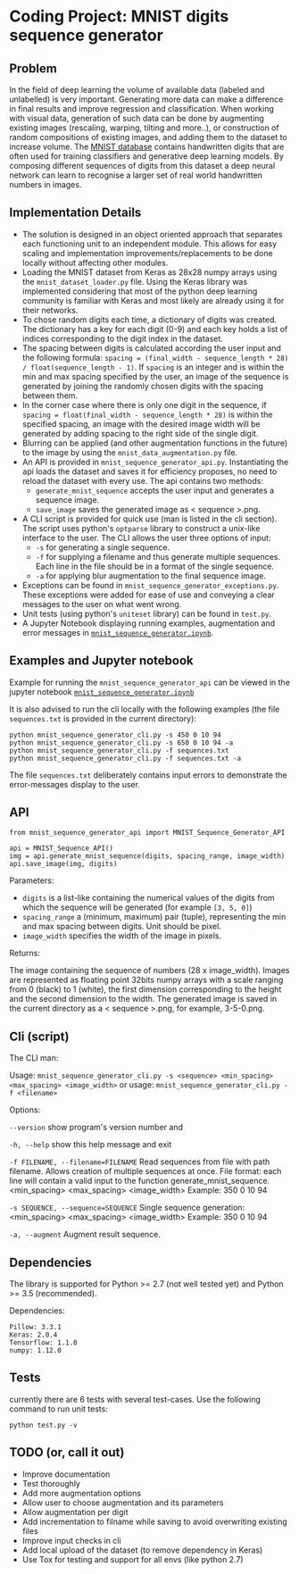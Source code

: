 # Coding Project: MNIST digits sequence generator

## Problem
In the field of deep learning the volume of available data (labeled and unlabelled) is very important. 
Generating more data can make a difference in final results and improve regression and classification.
When working with visual data, generation of such data can be done by augmenting existing images (rescaling, warping, tilting and more..), 
or construction of random compositions of existing images, and adding them to the dataset to increase volume.
The [MNIST database](http://yann.lecun.com/exdb/mnist/) contains handwritten digits that are often used for training classifiers and generative deep learning
models.
By composing different sequences of digits from this dataset a deep neural network can learn to recognise a larger set of real world handwritten numbers in images.

## Implementation Details

 - The solution is designed in an object oriented approach that separates each functioning unit to an independent module. This allows for easy scaling and implementation improvements/replacements to be done locally without affecting other modules.
 - Loading the MNIST dataset from Keras as 28x28 numpy arrays using the ```mnist_dataset_loader.py``` file. Using the Keras library was implemented considering that most of the python deep learning community is familiar with Keras and most likely are already using it for their networks.
 - To chose random digits each time, a dictionary of digits was created. The dictionary has a key for each digit (0-9) and each key holds a list of indices corresponding to the digit index in the dataset.
 - The spacing between digits is calculated according the user input and the following formula: ```spacing = (final_width - sequence_length * 28) / float(sequence_length - 1)```. If ```spacing``` is an integer and is within the min and max spacing specified by the user, an image of the sequence is generated by joining the randomly chosen digits with the spacing between them.
 - In the corner case where there is only one digit in the sequence, if ```spacing = float(final_width - sequence_length * 28)``` is within the specified spacing, an image with the desired image width will be generated by adding spacing to the right side of the single digit. 
 - Blurring can be applied (and other augmentation functions in the future) to the image by using the ```mnist_data_augmentation.py``` file.
 - An API is provided in ```mnist_sequence_generator_api.py```. Instantiating the api loads the dataset and saves it for efficiency proposes, no need to reload the dataset with every use. The api contains two methods:
    - ```generate_mnist_sequence``` accepts the user input and generates a sequence image.
    - ```save_image``` saves the generated image as < sequence >.png.
 - A CLI script is provided for quick use (man is listed in the cli section). The script uses python's ```optparse``` library to construct a unix-like interface to the user. The CLI allows the user three options of input:
    - ```-s``` for generating a single sequence.
    - ```-f``` for supplying a filename and thus generate multiple sequences. Each line in the file should be in a format of the single sequence.
    - ```-a``` for applying blur augmentation to the final sequence image. 
 - Exceptions can be found in ```mnist_sequence_generator_exceptions.py```. These exceptions were added for ease of use and conveying a clear messages to the user on what went wrong.
 - Unit tests (using python's ```uniteset``` library) can be found in ```test.py```.
 - A Jupyter Notebook displaying running examples, augmentation and error messages in [```mnist_sequence_generator.ipynb```](https://gitlab.com/Shedvarod/mnist_sequence_generator/blob/master/mnist_sequence_generator.ipynb).
 

## Examples and Jupyter notebook

Example for running the ```mnist_sequence_generator_api``` can be viewed in the jupyter notebook [```mnist_sequence_generator.ipynb```](https://gitlab.com/Shedvarod/mnist_sequence_generator/blob/master/mnist_sequence_generator.ipynb)

It is also advised to run the cli locally with the following examples (the file ```sequences.txt``` is provided in the current directory):

```
python mnist_sequence_generator_cli.py -s 450 0 10 94
python mnist_sequence_generator_cli.py -s 650 0 10 94 -a
python mnist_sequence_generator_cli.py -f sequences.txt
python mnist_sequence_generator_cli.py -f sequences.txt -a
```
The file ```sequences.txt``` deliberately contains input errors to demonstrate the error-messages display to the user. 

## API

```
from mnist_sequence_generator_api import MNIST_Sequence_Generator_API

api = MNIST_Sequence_API()
img = api.generate_mnist_sequence(digits, spacing_range, image_width)
api.save_image(img, digits)
```

Parameters:

- ```digits``` is a list-like containing the numerical values of the digits from which the sequence will be generated (for example ```[3, 5, 0]```) 
- ```spacing_range``` a (minimum, maximum) pair (tuple), representing the min and max spacing between digits. Unit should be pixel. 
- ```image_width``` specifies the width of the image in pixels.

Returns:

The image containing the sequence of numbers (28 x image_width). Images are represented
    as floating point 32bits numpy arrays with a scale ranging from 0 (black) to
    1 (white), the first dimension corresponding to the height and the second
    dimension to the width.
    The generated image is saved in the current directory as a < sequence >.png, for example, 3-5-0.png.

## Cli (script)

The CLI man: 

Usage: ```mnist_sequence_generator_cli.py -s <sequence> <min_spacing> <max_spacing> <image_width>``` or usage: ```mnist_sequence_generator_cli.py -f <filename>```

Options:

  ```--version```             show program's version number and 
  
  ```-h, --help```            show this help message and exit
  
  ```-f FILENAME, --filename=FILENAME```
                        Read sequences from file with path filename. Allows
                        creation of multiple sequences at once. File format:
                        each line will contain a valid input to the function
                        generate_mnist_sequence. <sequence> <min_spacing>
                        <max_spacing> <image_width> Example: 350 0 10 94
                        
  ```-s SEQUENCE, --sequence=SEQUENCE```
                        Single sequence generation: <sequence> <min_spacing>
                        <max_spacing> <image_width> Example: 350 0 10 94
                        
  ```-a, --augment```         Augment result sequence.




## Dependencies

The library is supported for Python >= 2.7 (not well tested yet) and Python >= 3.5 (recommended).

Dependencies:
```
Pillow: 3.3.1
Keras: 2.0.4
Tensorflow: 1.1.0
numpy: 1.12.0
```

## Tests

currently there are 6 tests with several test-cases. Use the following command to run unit tests:

```
python test.py -v
```

## TODO (or, call it out)
- Improve documentation
- Test thoroughly 
- Add more augmentation options
- Allow user to choose augmentation and its parameters
- Allow augmentation per digit
- Add incrementation to filname while saving to avoid overwriting existing files
- Improve input checks in cli
- Add local upload of the dataset (to remove dependency in Keras)
- Use Tox for testing and support for all envs (like python 2.7)